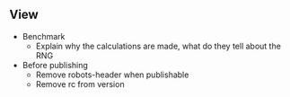 ## View

-  Benchmark
   -  Explain why the calculations are made, what do they tell about the RNG
-  Before publishing
   -  Remove robots-header when publishable
   -  Remove rc from version
